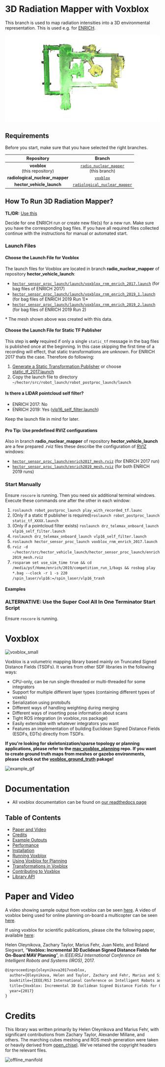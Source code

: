 # 3D Radiation Mapper with Voxblox
This branch is used to map radiation intensities into a 3D environmental representation. This is used e.g. for [ENRICH](https://enrich.european-robotics.eu).

![rnm_example_gif](readme_files/rnm_mesh.gif)

## Requirements
Before you start, make sure that you have selected the right branches.

| Repository | Branch |
|:-:|:-:|
| **voxblox**<br>(this repository) | [`radio_nuclear_mapper`](https://git.sim.informatik.tu-darmstadt.de/hector/hector_voxblox/-/tree/radio_nuclear_mapper)<br>(this branch) |
| **radiological_nuclear_mapper** | [`voxblox`](https://git.sim.informatik.tu-darmstadt.de/hector/hector_enrich/-/tree/voxblox/radiological_nuclear_mapper) |
| **hector_vehicle_launch** | [`radiological_nuclear_mapper`](https://github.com/tu-darmstadt-ros-pkg/hector_vehicle_launch/tree/radiological_nuclear_mapper) |

## How To Run 3D Radiation Mapper?
**TL/DR:** [Use this](https://git.sim.informatik.tu-darmstadt.de/hector/hector_voxblox/-/blob/radio_nuclear_mapper/README.md#alternative-use-the-super-cool-all-in-one-terminator-start-script)

Decide for one ENRICH run or create new file(s) for a new run. Make sure you have the corresponding bag files. If you have all required files collected continue with the instructions for manual or automated start.

### Launch Files

#### Choose the Launch File for Voxblox
The launch files for Voxblox are located in branch **radio_nuclear_mapper** of repository **hector_vehicle_launch**:

- [`hector_sensor_proc_launch/launch/voxblox_rnm_enrich_2017.launch`](https://github.com/tu-darmstadt-ros-pkg/hector_vehicle_launch/blob/radiological_nuclear_mapper/hector_sensor_proc_launch/launch/voxblox_rnm_enrich_2017.launch) (for bag files of ENRICH 2017)
- [`hector_sensor_proc_launch/launch/voxblox_rnm_enrich_2019_1.launch`](https://github.com/tu-darmstadt-ros-pkg/hector_vehicle_launch/blob/radiological_nuclear_mapper/hector_sensor_proc_launch/launch/voxblox_rnm_enrich_2019_1.launch) (for bag files of ENRICH 2019 Run 1)*
- [`hector_sensor_proc_launch/launch/voxblox_rnm_enrich_2019_2.launch`](https://github.com/tu-darmstadt-ros-pkg/hector_vehicle_launch/blob/radiological_nuclear_mapper/hector_sensor_proc_launch/launch/voxblox_rnm_enrich_2019_2.launch) (for bag files of ENRICH 2019 Run 2)

\* The mesh shown above was created with this data.

#### Choose the Launch File for Static TF Publisher
This step is **only** required if only a single `static_tf` message in the bag files is published once at the beginning. In this case skipping the first time of a recording will effect, that static transformations are unknown. For ENRICH 2017 thats the case. Therefore do following:

1. [Generate a Static Transformation Publisher](https://git.sim.informatik.tu-darmstadt.de/hector/hector_enrich/-/blob/voxblox/generate_static_transformation_publisher/README.md) or choose [static_tf_2017.launch](https://git.sim.informatik.tu-darmstadt.de/hector/hector_enrich/-/blob/voxblox/generate_static_transformation_publisher/static_tf_2017.launch)
2. Copy the launch file to directory `~/hector/src/robot_launch/robot_postproc_launch/launch`

#### Is there a LIDAR pointcloud self filter?
- ENRICH 2017: No
- ENRICH 2019: Yes ([vlp16_self_filter.launch](https://git.sim.informatik.tu-darmstadt.de/drz/drz_telemax_launch/-/blob/master/drz_telemax_onboard_launch/launch/lidar_proc/vlp16_self_filter.launch))

Keep the launch file in mind for later.

#### Pro Tip: Use predefined RVIZ configurations
Also in branch **radio_nuclear_mapper** of repository **hector_vehicle_launch** are a few prepared .rviz files these describe the configuration of [RVIZ](http://wiki.ros.org/rviz) windows:

- [`hector_sensor_proc_launch/enrich2017_mesh.rviz`](https://github.com/tu-darmstadt-ros-pkg/hector_vehicle_launch/blob/radiological_nuclear_mapper/hector_sensor_proc_launch/enrich2017_mesh.rviz) (for ENRICH 2017 run)
- [`hector_sensor_proc_launch/enrich2019_mesh.rviz`](https://github.com/tu-darmstadt-ros-pkg/hector_vehicle_launch/blob/radiological_nuclear_mapper/hector_sensor_proc_launch/enrich2019_mesh.rviz) (for both ENRICH 2019 runs)

### Start Manually

Ensure `roscore` is running. Then you need six additional terminal windows. Execute these commands one after the other in each window: 

1. `roslaunch robot_postproc_launch play_with_recorded_tf.launc`
2. (Only if a static tf publisher is required)`roslaunch robot_postproc_launch static_tf_XXXX.launch`
3. (Only if a pointcloud filter exists) `roslaunch drz_telemax_onboard_launch vlp16_self_filter.launch`
3. `roslaunch drz_telemax_onboard_launch vlp16_self_filter.launch`
4. `roslaunch hector_sensor_proc_launch voxblox_rnm_enrich_2017.launch`
5. `rviz -d ~/hector/src/hector_vehicle_launch/hector_sensor_proc_launch/enrich2019_mesh.rviz`
6. `rosparam set use_sim_time true && cd /media/psf/Home/enrich/2019/competition_run_1/bags && rosbag play *.bag --clock -r 1 -s 220 /spin_laser/vlp16:=/spin_laser/vlp16_trash`

#### Examples

### ALTERNATIVE: Use the Super Cool All In One Terminator Start Script

Ensure `roscore` is running.

# Voxblox

![voxblox_small](https://cloud.githubusercontent.com/assets/5616392/15180357/536a8776-1781-11e6-8c1d-f2dfa34b1408.gif)

Voxblox is a volumetric mapping library based mainly on Truncated Signed Distance Fields (TSDFs). It varies from other SDF libraries in the following ways:
 * CPU-only, can be run single-threaded or multi-threaded for some integrators
 * Support for multiple different layer types (containing different types of voxels)
 * Serialization using protobufs
 * Different ways of handling weighting during merging
 * Different ways of inserting pose information about scans
 * Tight ROS integration (in voxblox_ros package)
 * Easily extensible with whatever integrators you want
 * Features an implementation of building Euclidean Signed Distance Fields (ESDFs, EDTs) directly from TSDFs.

**If you're looking for skeletonization/sparse topology or planning applications, please refer to the [mav_voxblox_planning](https://github.com/ethz-asl/mav_voxblox_planning) repo.**
**If you want to create ground truth maps from meshes or gazebo environments, please check out the [voxblox_ground_truth](https://github.com/ethz-asl/voxblox_ground_truth) pakage!**

![example_gif](http://i.imgur.com/2wLztFm.gif)

# Documentation
* All voxblox documentation can be found on [our readthedocs page](https://voxblox.readthedocs.io/en/latest/index.html)

## Table of Contents
* [Paper and Video](#paper-and-video)
* [Credits](#credits)
* [Example Outputs](https://voxblox.readthedocs.io/en/latest/pages/Example-Outputs.html)
* [Performance](https://voxblox.readthedocs.io/en/latest/pages/Performance.html)
* [Installation](https://voxblox.readthedocs.io/en/latest/pages/Installation.html)
* [Running Voxblox](https://voxblox.readthedocs.io/en/latest/pages/Running-Voxblox.html)
* [Using Voxblox for Planning](https://voxblox.readthedocs.io/en/latest/pages/Using-Voxblox-for-Planning.html)
* [Transformations in Voxblox](https://voxblox.readthedocs.io/en/latest/pages/Transformations.html)
* [Contributing to Voxblox](https://voxblox.readthedocs.io/en/latest/pages/Modifying-and-Contributing.html)
* [Library API](https://voxblox.readthedocs.io/en/latest/api/library_root.html)

# Paper and Video
A video showing sample output from voxblox can be seen [here](https://www.youtube.com/watch?v=PlqT5zNsvwM).
A video of voxblox being used for online planning on-board a multicopter can be seen [here](https://youtu.be/lrGSwAPzMOQ).

If using voxblox for scientific publications, please cite the following paper, available [here](http://helenol.github.io/publications/iros_2017_voxblox.pdf):

Helen Oleynikova, Zachary Taylor, Marius Fehr, Juan Nieto, and Roland Siegwart, “**Voxblox: Incremental 3D Euclidean Signed Distance Fields for On-Board MAV Planning**”, in *IEEE/RSJ International Conference on Intelligent Robots and Systems (IROS)*, 2017.

```latex
@inproceedings{oleynikova2017voxblox,
  author={Oleynikova, Helen and Taylor, Zachary and Fehr, Marius and Siegwart, Roland and  Nieto, Juan},
  booktitle={IEEE/RSJ International Conference on Intelligent Robots and Systems (IROS)},
  title={Voxblox: Incremental 3D Euclidean Signed Distance Fields for On-Board MAV Planning},
  year={2017}
}
```

# Credits
This library was written primarily by Helen Oleynikova and Marius Fehr, with significant contributions from Zachary Taylor, Alexander Millane, and others. The marching cubes meshing and ROS mesh generation were taken or heavily derived from [open_chisel](https://github.com/personalrobotics/OpenChisel). We've retained the copyright headers for the relevant files.

![offline_manifold](https://i.imgur.com/pvHhVsL.png)
